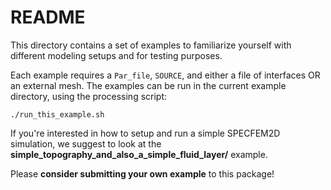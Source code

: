 README
======

This directory contains a set of examples to familiarize yourself with different modeling setups and for testing purposes.

Each example requires a `Par_file`, `SOURCE`, and either a file of interfaces OR an external mesh. 
The examples can be run in the current example directory, using the processing script:
```
./run_this_example.sh
```

If you're interested in how to setup and run a simple SPECFEM2D simulation, 
we suggest to look at the **simple_topography_and_also_a_simple_fluid_layer/** example.

Please **consider submitting your own example** to this package!

